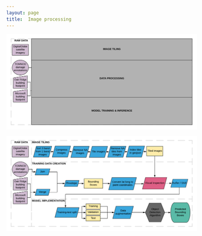 ```yaml
---
layout: page
title:  Image processing
---
```

![Pipeline overview](Pipeline-processes2.png)

![Pipeline flow chart](Pipeline-large.png)




